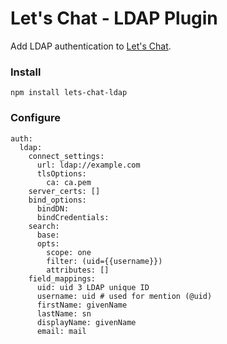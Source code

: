 # Let's Chat - LDAP Plugin

Add LDAP authentication to [Let's Chat](http://sdelements.github.io/lets-chat/).

### Install

```
npm install lets-chat-ldap
```

### Configure

```
auth:
  ldap:
    connect_settings:
      url: ldap://example.com
      tlsOptions:
        ca: ca.pem
    server_certs: []
    bind_options:
      bindDN:
      bindCredentials:
    search:
      base:
      opts:
        scope: one
        filter: (uid={{username}})
        attributes: []
    field_mappings:
      uid: uid 3 LDAP unique ID
      username: uid # used for mention (@uid)
      firstName: givenName
      lastName: sn
      displayName: givenName
      email: mail
```

